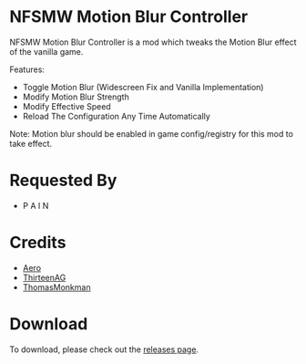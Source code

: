 # NFSMW Motion Blur Controller
NFSMW Motion Blur Controller is a mod which tweaks the Motion Blur effect of the vanilla game.

Features:
- Toggle Motion Blur (Widescreen Fix and Vanilla Implementation)
- Modify Motion Blur Strength
- Modify Effective Speed
- Reload The Configuration Any Time Automatically

Note: Motion blur should be enabled in game config/registry for this mod to take effect.

# Requested By
- P A I N

# Credits
- [Aero](https://www.github.com/AeroWidescreen)
- [ThirteenAG](https://www.github.com/ThirteenAG)
- [ThomasMonkman](https://www.github.com/ThomasMonkman)

# Download
To download, please check out the [releases page](https://www.github.com/nlgxzef/NFSMWMotionBlurController/releases).
